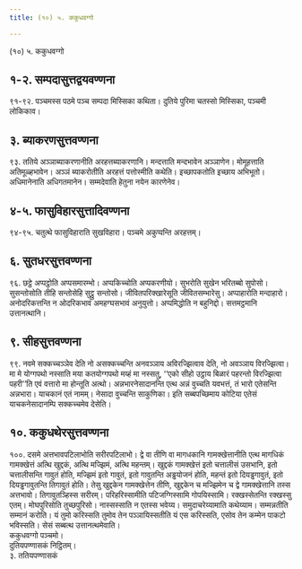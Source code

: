 ```yaml
---
title: (१०) ५. ककुधवग्गो

---
```

(१०) ५. ककुधवग्गो  


## १-२. सम्पदासुत्तद्वयवण्णना

९१-९२. पञ्चमस्स पठमे पञ्च सम्पदा मिस्सिका कथिता। दुतिये पुरिमा चतस्सो मिस्सिका, पञ्चमी लोकिकाव।  


## ३. ब्याकरणसुत्तवण्णना

९३. ततिये अञ्ञाब्याकरणानीति अरहत्तब्याकरणानि। मन्दत्ताति मन्दभावेन अञ्ञाणेन। मोमूहत्ताति अतिमूळ्हभावेन। अञ्ञं ब्याकरोतीति अरहत्तं पत्तोस्मीति कथेति। इच्छापकतोति इच्छाय अभिभूतो। अधिमानेनाति अधिगतमानेन। सम्मदेवाति हेतुना नयेन कारणेनेव।  


## ४-५. फासुविहारसुत्तादिवण्णना

९४-९५. चतुत्थे फासुविहाराति सुखविहारा। पञ्चमे अकुप्पन्ति अरहत्तम्।  


## ६. सुतधरसुत्तवण्णना

९६. छट्ठे अप्पट्ठोति अप्पसमारम्भो। अप्पकिच्चोति अप्पकरणीयो। सुभरोति सुखेन भरितब्बो सुपोसो। सुसन्तोसोति तीहि सन्तोसेहि सुट्ठु सन्तोसो। जीवितपरिक्खारेसूति जीवितसम्भारेसु। अप्पाहारोति मन्दाहारो। अनोदरिकत्तन्ति न ओदरिकभावं अमहग्घसभावं अनुयुत्तो। अप्पमिद्धोति न बहुनिद्दो। सत्तमट्ठमानि उत्तानत्थानि।  


## ९. सीहसुत्तवण्णना

९९. नवमे सक्कच्चञ्ञेव देति नो असक्कच्चन्ति अनवञ्ञाय अविरज्झित्वाव देति, नो अवञ्ञाय विरज्झित्वा। मा मे योग्गपथो नस्साति मया कतयोग्गपथो मय्हं मा नस्सतु, ‘‘एको सीहो उट्ठाय बिळारं पहरन्तो विरज्झित्वा पहरी’’ति एवं वत्तारो मा होन्तूति अत्थो। अन्नभारनेसादानन्ति एत्थ अन्नं वुच्चति यवभत्तं, तं भारो एतेसन्ति अन्नभारा। याचकानं एतं नामम्। नेसादा वुच्चन्ति साकुणिका। इति सब्बपच्छिमाय कोटिया एतेसं याचकनेसादानम्पि सक्कच्चमेव देसेति।  


## १०. ककुधथेरसुत्तवण्णना

१००. दसमे अत्तभावपटिलाभोति सरीरपटिलाभो। द्वे वा तीणि वा मागधकानि गामक्खेत्तानीति एत्थ मागधिकं गामक्खेत्तं अत्थि खुद्दकं, अत्थि मज्झिमं, अत्थि महन्तम्। खुद्दकं गामक्खेत्तं इतो चत्तालीसं उसभानि, इतो चत्तालीसन्ति गावुतं होति, मज्झिमं इतो गावुतं, इतो गावुतन्ति अड्ढयोजनं होति, महन्तं इतो दियड्ढगावुतं, इतो दियड्ढगावुतन्ति तिगावुतं होति। तेसु खुद्दकेन गामक्खेत्तेन तीणि, खुद्दकेन च मज्झिमेन च द्वे गामक्खेत्तानि तस्स अत्तभावो। तिगावुतञ्हिस्स सरीरम्। परिहरिस्सामीति पटिजग्गिस्सामि गोपयिस्सामि। रक्खस्सेतन्ति रक्खस्सु एतम्। मोघपुरिसोति तुच्छपुरिसो। नास्सस्साति न एतस्स भवेय्य। समुदाचरेय्यामाति कथेय्याम। सम्मन्नतीति सम्मानं करोति। यं तुमो करिस्सति तुमोव तेन पञ्ञायिस्सतीति यं एस करिस्सति, एसोव तेन कम्मेन पाकटो भविस्सति। सेसं सब्बत्थ उत्तानत्थमेवाति।  
ककुधवग्गो पञ्चमो।  
दुतियपण्णासकं निट्ठितम्।  
३. ततियपण्णासकं  